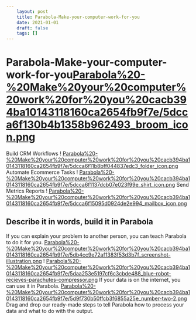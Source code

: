 ```yaml
---
 	layout: post
 	title: Parabola-Make-your-computer-work-for-you
 	date: 2021-01-01
 	draft: false
 	tags: []
---
```


# Parabola-Make-your-computer-work-for-you[Parabola%20-%20Make%20your%20computer%20work%20for%20you%20cacb394ba10143118160ca2654fb9f7e/5dcca6f130b4b1358b962493_broom_icon.png](Parabola%20-%20Make%20your%20computer%20work%20for%20you%20cacb394ba10143118160ca2654fb9f7e/5dcca6f130b4b1358b962493_broom_icon.png)
Build CRM Workflows
!
[Parabola%20-%20Make%20your%20computer%20work%20for%20you%20cacb394ba10143118160ca2654fb9f7e/5dcca6f11b8bff044837edc3_folder_icon.png](Parabola%20-%20Make%20your%20computer%20work%20for%20you%20cacb394ba10143118160ca2654fb9f7e/5dcca6f11b8bff044837edc3_folder_icon.png)
Automate Ecommerce Tasks
!
[Parabola%20-%20Make%20your%20computer%20work%20for%20you%20cacb394ba10143118160ca2654fb9f7e/5dcca6f1137dcb07e023f99e_shirt_icon.png](Parabola%20-%20Make%20your%20computer%20work%20for%20you%20cacb394ba10143118160ca2654fb9f7e/5dcca6f1137dcb07e023f99e_shirt_icon.png)
Send Metrics Reports
!
[Parabola%20-%20Make%20your%20computer%20work%20for%20you%20cacb394ba10143118160ca2654fb9f7e/5dcca6f15095d0924de2e994_mailbox_icon.png](Parabola%20-%20Make%20your%20computer%20work%20for%20you%20cacb394ba10143118160ca2654fb9f7e/5dcca6f15095d0924de2e994_mailbox_icon.png)
## Describe it in words, build it in Parabola
If you can explain your problem to another person, you can teach Parabola to do it for you.
[Parabola%20-%20Make%20your%20computer%20work%20for%20you%20cacb394ba10143118160ca2654fb9f7e/5db4cc9e72af1383f53d3b7f_screenshot-illustration.png](Parabola%20-%20Make%20your%20computer%20work%20for%20you%20cacb394ba10143118160ca2654fb9f7e/5db4cc9e72af1383f53d3b7f_screenshot-illustration.png)
!
[Parabola%20-%20Make%20your%20computer%20work%20for%20you%20cacb394ba10143118160ca2654fb9f7e/5daa253e5197cf6c3cbde488_blue-robot-recieves-parachutes-compressor.png](Parabola%20-%20Make%20your%20computer%20work%20for%20you%20cacb394ba10143118160ca2654fb9f7e/5daa253e5197cf6c3cbde488_blue-robot-recieves-parachutes-compressor.png)
If your data is on the internet, you can use it in Parabola.
[Parabola%20-%20Make%20your%20computer%20work%20for%20you%20cacb394ba10143118160ca2654fb9f7e/5d9f730b50ffcb3f6855a25e_number-two-2.png](Parabola%20-%20Make%20your%20computer%20work%20for%20you%20cacb394ba10143118160ca2654fb9f7e/5d9f730b50ffcb3f6855a25e_number-two-2.png)
Drag and drop our ready-made steps to tell Parabola how to process your data and what to do with the output.
